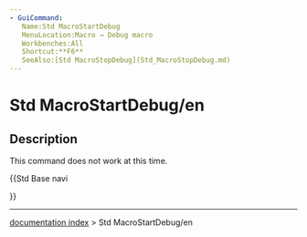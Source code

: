 ```yaml
---
- GuiCommand:
   Name:Std MacroStartDebug
   MenuLocation:Macro → Debug macro
   Workbenches:All
   Shortcut:**F6**
   SeeAlso:[Std MacroStopDebug](Std_MacroStopDebug.md)
---
```


# Std MacroStartDebug/en

## Description

This command does not work at this time.





{{Std Base navi

}}

---
[documentation index](../README.md) > Std MacroStartDebug/en
